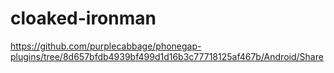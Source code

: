 cloaked-ironman
===============

https://github.com/purplecabbage/phonegap-plugins/tree/8d657bfdb4939bf499d1d16b3c77718125af467b/Android/Share

